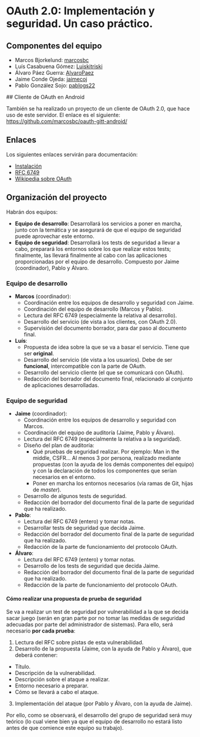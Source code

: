 # OAuth 2.0: Implementación y seguridad. Un caso práctico.

## Componentes del equipo

- Marcos Bjorkelund: [marcosbc](https://github.com/marcosbc)
- Luís Casabuena Gómez: [Luiskitriski](https://github.com/Luiskitriski)
- Álvaro Páez Guerra: [AlvaroPaez](https://github.com/AlvaroPaez)
- Jaime Conde Ojeda: [jaimecoj](https://github.com/jaimecoj)
- Pablo González Sojo: [pablogs22](https://github.com/pablogs22)

## Cliente de OAuth en Android

También se ha realizado un proyecto de un cliente de OAuth 2.0, que hace uso de este servidor. El enlace es el siguiente: https://github.com/marcosbc/oauth-gitt-android/

## Enlaces

Los siguientes enlaces servirán para documentación:

- [Instalación](INSTALL.md)
- [RFC 6749](https://tools.ietf.org/html/rfc6749)
- [Wikipedia sobre OAuth](http://es.wikipedia.org/wiki/OAuth)

## Organización del proyecto

Habrán dos equipos:

- **Equipo de desarrollo**: Desarrollará los servicios a poner en marcha, junto con la temática y se asegurará de que el equipo de seguridad puede aprovechar este entorno.
- **Equipo de seguridad**: Desarrollará los tests de seguridad a llevar a cabo, preparará los entornos sobre los que realizar estos tests; finalmente, las llevará finalmente al cabo con las aplicaciones proporcionadas por el equipo de desarrollo. Compuesto por Jaime (coordinador), Pablo y Álvaro.

### Equipo de desarrollo

- **Marcos** (coordinador):
  * Coordinación entre los equipos de desarrollo y seguridad con Jaime.
  * Coordinación del equipo de desarrollo (Marcos y Pablo).
  * Lectura del RFC 6749 (especialmente la relativa al desarrollo).
  * Desarrollo del servicio (de vista a los clientes, con OAuth 2.0).
  * Supervisión del documento borrador, para dar paso al documento final.
- **Luís**:
  * Propuesta de idea sobre la que se va a basar el servicio. Tiene que ser **original**.
  * Desarrollo del servicio (de vista a los usuarios). Debe de ser **funcional**, intercompatible con la parte de OAuth.
  * Desarrollo del servicio cliente (el que se comunicará con OAuth).
  * Redacción del borrador del documento final, relacionado al conjunto de aplicaciones desarrolladas.

### Equipo de seguridad

- **Jaime** (coordinador):
  * Coordinación entre los equipos de desarrollo y seguridad con Marcos.
  * Coordinación del equipo de auditoría (Jaime, Pablo y Álvaro).
  * Lectura del RFC 6749 (especialmente la relativa a la seguridad).
  * Diseño del plan de auditoría:
    - Qué pruebas de seguridad realizar. Por ejemplo: Man in the middle, CSFR... Al menos 3 por persona, realizado mediante propuestas (con la ayuda de los demás componentes del equipo) y con la declaración de todos los componentes que serían necesarios en el entorno.
	- Poner en marcha los entornos necesarios (vía ramas de Git, hijas de *master*).
  * Desarrollo de algunos tests de seguridad.
  * Redacción del borrador del documento final de la parte de seguridad que ha realizado.
- **Pablo**:
  * Lectura del RFC 6749 (entero) y tomar notas.
  * Desarrollar tests de seguridad que decida Jaime.
  * Redacción del borrador del documento final de la parte de seguridad que ha realizado.
  * Redacción de la parte de funcionamiento del protocolo OAuth.
- **Álvaro**:
  * Lectura del RFC 6749 (entero) y tomar notas.
  * Desarrollo de los tests de seguridad que decida Jaime.
  * Redacción del borrador del documento final de la parte de seguridad que ha realizado.
  * Redacción de la parte de funcionamiento del protocolo OAuth.

#### Cómo realizar una propuesta de prueba de seguridad

Se va a realizar un test de seguridad por vulnerabilidad a la que se decida sacar juego (serán en gran parte por no tomar las medidas de seguridad adecuadas por parte del administrador de sistemas).
Para ello, será necesario **por cada prueba**:

1. Lectura del RFC sobre pistas de esta vulnerabilidad.
2. Desarrollo de la propuesta (Jaime, con la ayuda de Pablo y Álvaro), que deberá contener:
  * Título.
  * Descripción de la vulnerabilidad.
  * Descripción sobre el ataque a realizar.
  * Entorno necesario a preparar.
  * Cómo se llevará a cabo el ataque.
3. Implementación del ataque (por Pablo y Álvaro, con la ayuda de Jaime).

Por ello, como se observará, el desarrollo del grupo de seguridad será muy teórico (lo cual viene bien ya que el equipo de desarrollo no estará listo antes de que comience este equipo su trabajo).


